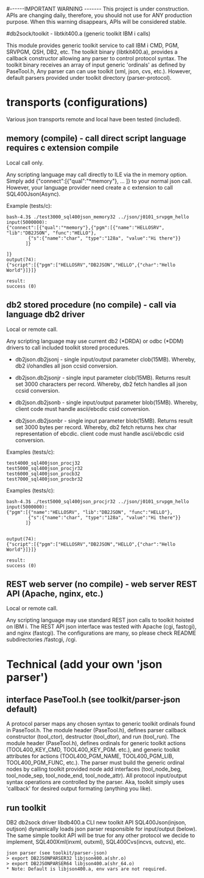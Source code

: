 #------IMPORTANT WARNING -------
This project is under construction. APIs are changing daily, therefore, you should not use for ANY production purpose. 
When this warning disappears, APIs will be considered stable.

#db2sock/toolkit - libtkit400.a (generic toolkit IBM i calls)

This module provides generic toolkit service to call IBM i CMD, PGM, SRVPGM, QSH, DB2, etc. 
The toolkit binary (libtkit400.a), provides a callback constructor allowing any parser to control protocol syntax.
The toolkit binary receives an array of input generic 'ordinals' as defined by PaseTool.h,
Any parser can can use toolkit (xml, json, cvs, etc.). However, default parsers provided under toolkit directory (parser-protocol).

# transports (configurations)

Various json transports remote and local have been tested (included).

## memory (compile) - call direct script language requires c extension compile

Local call only. 

Any scripting language may call directly to ILE via the in memory option. 
Simply add {"connect":[{"qual":"*memory"}, ... ]} to your normal json call.
However, your language provider need create a c extension
to call SQL400Json(Async). 

Example (tests/c):
```
bash-4.3$ ./test3000_sql400json_memory32 ../json/j0101_srvpgm_hello
input(5000000):
{"connect":[{"qual":"*memory"},{"pgm":[{"name":"HELLOSRV", "lib":"DB2JSON", "func":"HELLO"},
        {"s":{"name":"char", "type":"128a", "value":"Hi there"}}
       ]}

]}
output(74):
{"script":[{"pgm":["HELLOSRV","DB2JSON","HELLO",{"char":"Hello World"}]}]}

result:
success (0)
```

## db2 stored procedure (no compile) - call via language db2 driver

Local or remote call.

Any scripting language may use current db2 (*DRDA) or odbc (*DDM) drivers to call included toolkit stored procedures.

- db2json.db2jsonj - single input/output parameter clob(15MB). Whereby, db2 i/ohandles all json ccsid conversion.

- db2json.db2jsonjr - single input parameter clob(15MB). Returns result set 3000 characters per record. Whereby, db2 fetch handles all json ccsid conversion.

- db2json.db2jsonb - single input/output parameter blob(15MB). Whereby, client code must handle ascii/ebcdic csid conversion.

- db2json.db2jsonbr - single input parameter blob(15MB). Returns result set 3000 bytes per record. Whereby, db2 fetch returns hex char representation of ebcdic. client code must handle ascii/ebcdic csid conversion.

Examples (tests/c):
```
test4000_sql400json_procj32
test5000_sql400json_procjr32
test6000_sql400json_procb32
test7000_sql400json_procbr32
```

Examples (tests/c):
```
bash-4.3$ ./test5000_sql400json_procjr32 ../json/j0101_srvpgm_hello
input(5000000):
{"pgm":[{"name":"HELLOSRV", "lib":"DB2JSON", "func":"HELLO"},
        {"s":{"name":"char", "type":"128a", "value":"Hi there"}}
       ]}


output(74):
{"script":[{"pgm":["HELLOSRV","DB2JSON","HELLO",{"char":"Hello World"}]}]}

result:
success (0)
```


## REST web server (no compile) - web server REST API (Apache, nginx, etc.)

Local or remote call.

Any scripting language may use standard REST json calls to toolkit hoisted on IBM i.
The REST API json interface was tested with Apache (cgi, fastcgi), and nginx (fastcgi).
The configurations are many, so please check README subdirectories /fastcgi, /cgi.

# Technical (add your own 'json parser')

## interface PaseTool.h (see toolkit/parser-json default)

A protocol parser maps any chosen syntax to generic toolkit ordinals found in PaseTool.h. 
The module header (PaseTool.h), defines parser callback constructor (tool_ctor), destructor (tool_dtor), and run (tool_run).
The module header (PaseTool.h), defines ordinals for generic toolkit actions (TOOL400_KEY_CMD, TOOL400_KEY_PGM. etc.), 
and generic toolkit attributes for actions (TOOL400_PGM_NAME, TOOL400_PGM_LIB, TOOL400_PGM_FUNC, etc.).
The parser must build the generic ordinal nodes by calling toolkit provided node add interfaces (tool_node_beg, tool_node_sep, tool_node_end, tool_node_attr).
All protocol input/output syntax operations are controlled by the parser. Aka, toolkit simply uses 'callback' for desired output formating (anything you like).

## run toolkit

DB2 db2sock driver libdb400.a CLI new toolkit API SQL400Json(injson, outjson) dynamically loads json parser responsible for input/output (below).
The same simple toolkit API will be true for any other protocol we decide to implement, SQL400Xml(inxml, outxml), SQL400Cvs(incvs, outcvs), etc.

```
json parser (see toolkit/parser-json)
> export DB2JSONPARSER32 libjson400.a(shr.o)
> export DB2JSONPARSER64 libjson400.a(shr_64.o)
* Note: Default is libjson400.a, env vars are not required.
```

